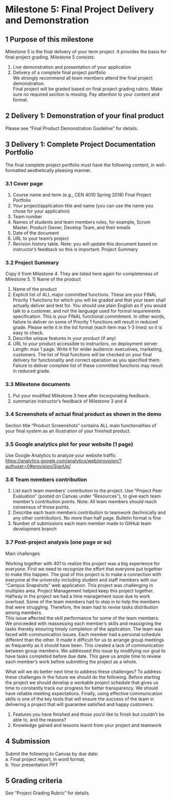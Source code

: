 # Milestone 5: Final Project Delivery and Demonstration

## 1 Purpose of this milestone

Milestone 5 is the final delivery of your term project. It provides the basis for final project grading. Milestone 5 consists:
1) Live demonstration and presentation of your application
2) Delivery of a complete final project portfolio <br>
We strongly recommend all team members attend the final project demonstration. <br>
Final project will be graded based on final project grading rubric. Make sure no required section is missing. Pay attention to your content and format.

## 2 Delivery 1: Demonstration of your final product
Please see “Final Product Demonstration Guideline” for details.

## 3 Delivery 1: Complete Project Documentation Portfolio
The final complete project portfolio must have the following content, in well-formatted aesthetically pleasing manner.

### 3.1 Cover page
1) Course name and term (e.g., CEN 4010 Spring 2018) Final Project Portfolio
2) Your project/application title and name (you can use the name you chose for your application)
3) Team number
4) Names of students and team members roles, for example, Scrum Master, Product Owner, Develop Team, and their emails
5) Date of the document
6) URL to your team’s project
7) Revision history table. Note: you will update this document based on instructor’s feedback so this is important.
Project Summary

### 3.2 Project Summary

Copy it from Milestone 4. They are listed here again for completeness of Milestone 5. 1) Name of the product
1) Name of the product
2) Explicit list of ALL major committed functions. These are your FINAL Priority 1 functions for which you will be graded and that your team shall actually deliver and test for. You should use plain English as if you would talk to a customer, and not the language used for formal requirements specification. This is your FINAL functional commitment. In other words, failure to deliver on some of Priority 1 functions will result in reduced grade. Please write it in the list format (each item max 1-3 lines) so it is easy to check.
3) Describe unique features in your product (if any)
4) URL to your product accessible to instructors, on deployment server
Length: max 1 page. Write it for wider audience: executives, marketing, customers.
The list of final functions will be checked on your final delivery for functionality and correct operation as you specified them. Failure to deliver complete list of these committed functions may result in reduced grade.

### 3.3 Milestone documents

1) Put your modified Milestone 3 here after incorporating feedback.
2) summarize instructor’s feedback of Milestone 3 and 4


### 3.4 Screenshots of actual final product as shown in the demo

Section title “Product Screenshots” contains ALL main functionalities of your final system as an illustration of your finished product.


### 3.5 Google analytics plot for your website (1 page)
Use Google Analytics to analyze your website traffic
https://analytics.google.com/analytics/web/provision/?authuser=0#provision/SignUp/


### 3.6 Team members contribution

1) List each team members’ contribution to the project. Use “Project Peer Evaluation” (posted on Canvas under “Resources”), to give each team member’s contribution points. Note: All team members should reach consensus of those points.
2) Describe each team members contribution to teamwork (technically and any other contribution). No more than half page. Bulletin format is fine
3) Number of submissions each team member made to GitHub team development branch


### 3.7 Post-project analysis (one page or so)

Main challenges

Working together with 401 to realize this project was a big experience for everyone. First we need to recognize the effort that everyone put together to make this happen. The goal of this project is to make a connection with everyone at the university including student and staff members with our “Campus Snapshots” web application. This project was challenging in multiples area.  Project Management helped keep this project together. 
Halfway in the project we had a time management issue due to work overload. Some of the team members had to step in to help the members that were struggling. Therefore, the team had to revise tasks distribution among members.  
This issue affected the skill performance for some of the team members. We proceeded with reassessing each member’s skills and reassigning the tasks thereby ensuring timely completion of the application. 
The team was faced with communication issues. Each member had a personal schedule different than the other. It made it difficult for us to arrange group meetings as frequently as it should have been. This created a lack of communication between group members. We addressed this issue by modifying our goal to have tasks completed before due date. This gave us ample time to review each member’s work before submitting the project as a whole.

What will we do better next time to address these challenges?
To address these challenges in the future we should do the following. Before starting the project we should develop a workable project schedule that gives us time to constantly track our progress for better transparency. We should have reliable meeting expectations. Finally, using effective communication skills is one of the key tools that will ensure the success of the team in delivering a project that will guarantee satisfied and happy customers. 
1)	Features you have finished and those you’d like to finish but couldn’t be able to, and the reasons?
2)	Knowledge gained and lessons learnt from your project and teamwork



## 4 Submission
Submit the following to Canvas by due date: <br>
a. Final project report, in word format, <br>
b. Your presentation PPT


## 5 Grading criteria
See “Project Grading Rubric” for details.
